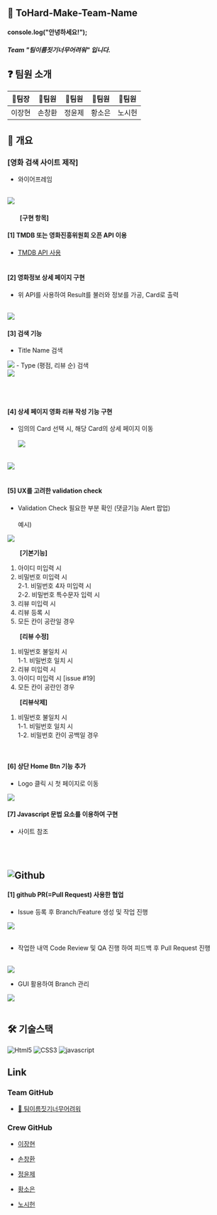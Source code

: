 ## 🙌 ToHard-Make-Team-Name 

#### console.log("안녕하세요!");<br>

##### Team "팀이름짓기너무어려워" 입니다.


## ❓ 팀원 소개
| 📒팀장 | 📘팀원 | 📘팀원 | 📘팀원 | 📘팀원 |
| --- | --- | --- | --- | --- |
| 이장현 | 손창환 | 정윤제 | 황소은 | 노시헌 |


## 🏬 개요
### [영화 검색 사이트 제작]
- 와이어프레임
<br>
<img src ="https://teamsparta.notion.site/image/https%3A%2F%2Fprod-files-secure.s3.us-west-2.amazonaws.com%2F83c75a39-3aba-4ba4-a792-7aefe4b07895%2F0aadc5e0-f241-4505-a463-4d98425dab21%2FUntitled.png?table=block&id=80336b7b-671b-4458-aa00-39cf306613dd&spaceId=83c75a39-3aba-4ba4-a792-7aefe4b07895&width=2000&userId=&cache=v2">

####   [구현 항목]

#### [1] TMDB 또는 영화진흥위원회 오픈 API 이용<br>
- [TMDB API 사용](https://developer.themoviedb.org/docs/getting-started)
<br><br>
#### [2] 영화정보 상세 페이지 구현
- 위 API를 사용하여 Result를 불러와 정보를 가공, Card로 출력<br><br>

<img src ="https://github.com/JHLee0891/ToHard-Make-Team-Name/assets/68465436/7cfffda0-e74c-4151-91bf-31d4f603ff87">

#### [3] 검색 기능
- Title Name 검색<br>
<img src ="https://github.com/JHLee0891/ToHard-Make-Team-Name/assets/68465436/fa37c7db-014e-426c-ac62-af30b4000f5e">
- Type (평점, 리뷰 순) 검색<br>
<img src ="https://github.com/JHLee0891/ToHard-Make-Team-Name/assets/68465436/a0d94a98-3e58-42d5-b14e-77cd374985de">

<br><br>
#### [4] 상세 페이지 영화 리뷰 작성 기능 구현

- 임의의 Card 선택 시, 해당 Card의 상세 페이지 이동
<br><br>
<img src ="https://github.com/JHLee0891/ToHard-Make-Team-Name/assets/68465436/062f3313-bc86-4230-b6ad-d6e9d1832fcf"><br><br>
<img src ="https://github.com/JHLee0891/ToHard-Make-Team-Name/assets/68465436/11660e41-58df-4d93-8d60-0a5e8277a4ef">
<br><br>

#### [5] UX를 고려한 validation check 

- Validation Check 필요한 부분 확인 (댓글기능 Alert 팝업)<br><br>
예시)
<img src ="https://github.com/JHLee0891/ToHard-Make-Team-Name/assets/68465436/a4329e6c-5640-43d0-869c-0b79fa277cdc">
<br>

  **[기본기능]**
1. 아이디 미입력 시<br>
2. 비밀번호 미입력 시<br>
2-1. 비밀번호 4자 미입력 시<br>
2-2. 비밀번호 특수문자 입력 시<br>
3. 리뷰 미입력 시<br>
4. 리뷰 등록 시<br>
5. 모든 칸이 공란일 경우<br>

  **[리뷰 수정]**

1. 비밀번호 불일치 시<br>
1-1. 비밀번호 일치 시<br>
2. 리뷰 미입력 시<br>
3. 아이디 미입력 시 [issue #19]<br>
4. 모든 칸이 공란인 경우<br>

  **[리뷰삭제]**
1. 비밀번호 불일치 시<br>
1-1. 비밀번호 일치 시<br>
1-2. 비밀번호 칸이 공백일 경우<br>

<br>

#### [6]  상단 Home Btn 기능 추가
- Logo 클릭 시 첫 페이지로 이동<br>
<img src="https://github.com/JHLee0891/ToHard-Make-Team-Name/assets/68465436/214dd106-9330-4e0e-8aac-37e0ed4be426">



#### [7]  Javascript 문법 요소를 이용하여 구현
- 사이트 참조
<br>
<br>


##   <img alt="Github" src ="https://img.shields.io/badge/Github Process-181717.svg?&style=for-the-badge&logo=Github&logoColor=white"/>
#### [1] github PR(=Pull Request) 사용한 협업
- Issue 등록 후 Branch/Feature 생성 및 작업 진행

<img src ="https://github.com/JHLee0891/ToHard-Make-Team-Name/assets/68465436/3965fad9-106c-4f89-87eb-60591f9f1f90"><br><br>

- 작업한 내역 Code Review 및 QA 진행 하여 피드백 후 Pull Request 진행<br><br>
<img src ="https://github.com/JHLee0891/ToHard-Make-Team-Name/assets/68465436/81a5ca7a-7b6d-4938-8fd8-2971eff8dfd5">
<br>

- GUI 활용하여 Branch 관리

<img src ="https://github.com/JHLee0891/ToHard-Make-Team-Name/assets/68465436/60d8791e-3dd9-436e-b787-2da9510f9ff0">
<br><br>


## 🛠  기술스택 
<img alt="Html5" src ="https://img.shields.io/badge/HTML-E34F26.svg?&style=for-the-badge&logo=html5&logoColor=white"/> <img alt="CSS3" src ="https://img.shields.io/badge/CSS-1572B6.svg?&style=for-the-badge&logo=css3&logoColor=white"/> <img alt="javascript" src ="https://img.shields.io/badge/Javascript-F7DF1E.svg?&style=for-the-badge&logo=javascript&logoColor=white"/> 


   
## Link
### Team GitHub
- [🚀 팀이름짓기너무어려워](https://github.com/JHLee0891/ToHard-Make-Team-Name)

### Crew GitHub

- [이장현](https://github.com/JHLee0891)

- [손창환](https://github.com/Poison6251)

- [정윤제](https://github.com/tmdwnsasa)

- [황소은](https://github.com/SooooMm)

- [노시헌](https://github.com/NohSiHeon)
